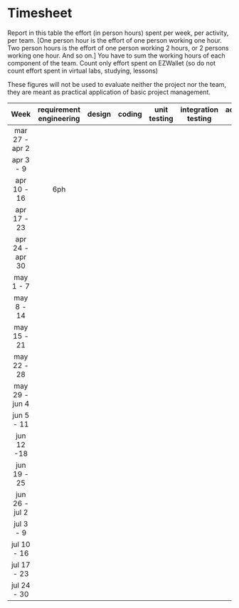 # Timesheet

Report in this table the effort (in person hours) spent per week, per activity, per team. 
[One person hour is the effort of one person working one hour.
Two person hours is the effort of one person working 2 hours, or 2 persons working one hour. And so on.]
You have to sum the working hours of each component of the team.
Count only effort spent on EZWallet (so do not count effort spent in virtual labs, studying, lessons)

These figures will not be used to evaluate neither the project nor the team, they are meant as practical application of basic project management.

| Week | requirement engineering | design | coding | unit testing | integration testing | acceptance testing | management | git maven |
|:-----------:|:--------:|:-----------:|:-----------:|:----------:|:------------:|:---------------:|:-------------:|:--------------:|
| mar 27 - apr 2 | | | | | | | | |
| apr 3 - 9 | | | | | | | | |
| apr 10 - 16| 6ph | | | | | | | | 
| apr 17 - 23| | | | | | | | | 
| apr 24 - apr 30 | | | | | | | | | 
| may 1 - 7  | | | | | | | | | 
| may 8 - 14| | | | | | | | | 
| may 15 - 21| | | | | | | | | 
| may 22 - 28| | | | | | | | | 
| may 29 - jun 4 | | | | | | | | | 
| jun 5 - 11 | | | | | | | | | 
| jun 12 -18 | | | | | | | | | 
| jun 19 - 25 | | | | | | | | | 
| jun 26 - jul 2 | | | | | | | | | 
| jul 3 - 9 | | | | | | | | | 
| jul 10 - 16 | | | | | | | | |
| jul 17 - 23 | | | | | | | | |
| jul 24 - 30 | | | | | | | | |
